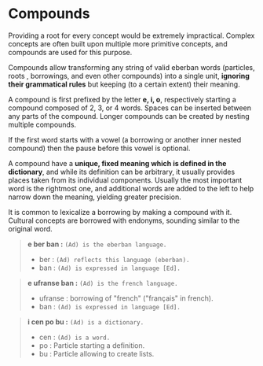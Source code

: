 # Compounds

Providing a root for every concept would be extremely impractical. Complex
concepts are often built upon multiple more primitive concepts, and compounds
are used for this purpose.

Compounds allow transforming any string of valid eberban words (particles, roots
, borrowings, and even other compounds) into a single unit, __ignoring
their grammatical rules__ but keeping (to a certain extent) their meaning.

A compound is first prefixed by the letter __e, i, o__, respectively starting a
compound composed of 2, 3, or 4 words. Spaces can be inserted between
any parts of the compound. Longer compounds can be created by nesting multiple
compounds.

If the first word starts with a vowel (a borrowing or another inner nested
compound) then the pause before this vowel is optional.

A compound have a __unique, fixed meaning which is defined in the dictionary__,
and while its definition can be arbitrary, it usually provides places taken
from its individual components. Usually the most important word is the rightmost
one, and additional words are added to the left to help narrow down the meaning,
yielding greater precision.

It is common to lexicalize a borrowing by making a compound with it. Cultural
concepts are borrowed with endonyms, sounding similar to the original word.

> __e ber ban :__ `(Ad) is the eberban language.`
> 
> - ber : `(Ad) reflects this language (eberban).`
> - ban : `(Ad) is expressed in language [Ed].`

> __e ufranse ban :__ `(Ad) is the french language.`
> 
> - ufranse : borrowing of "french" ("français" in french).
> - ban : `(Ad) is expressed in language [Ed].`

> __i cen po bu :__ `(Ad) is a dictionary.`
>
> - cen : `(Ad) is a word.`
> - po : Particle starting a definition.
> - bu : Particle allowing to create lists.
